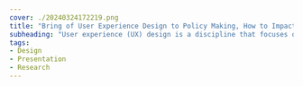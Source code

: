 ```yaml
---
cover: ./20240324172219.png
title: "Bring of User Experience Design to Policy Making, How to Impact Society"
subheading: "User experience (UX) design is a discipline that focuses on creating products and services that are easy to use, efficient, and enjoyable for users. In the context of policy making, UX design can be used to create policies that are effect"
tags:
- Design
- Presentation
- Research
---
```

